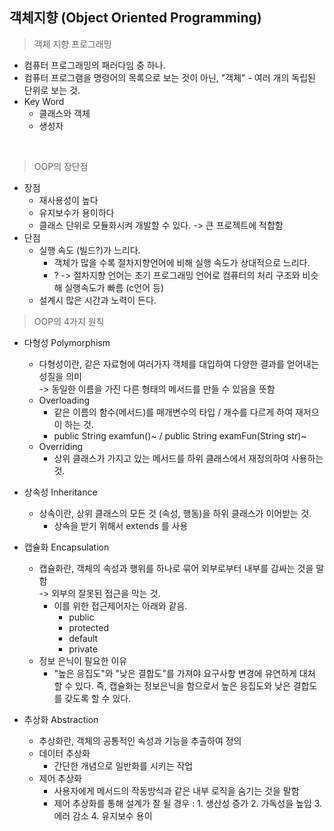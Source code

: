 ## 객체지향 (Object Oriented Programming)

> 객체 지향 프로그래밍
* 컴퓨터 프로그래밍의 패러다임 중 하나.
* 컴퓨터 프로그램을 명령어의 목록으로 보는 것이 아닌, "객체" - 여러 개의 독립된 단위로 보는 것. 
* Key Word
  * 클래스와 객체
  * 생성자

<br>

> OOP의 장단점

* 장점
  *  재사용성이 높다
  *  유지보수가 용이하다
  *  클래스 단위로 모듈화시켜 개발할 수 있다. -> 큰 프로젝트에 적합함
* 단점
  * 실행 속도 (빌드?)가 느리다. 
    * 객체가 많을 수록 절차지향언어에 비해 실행 속도가 상대적으로 느리다.
    * ? -> 절차지향 언어는 초기 프로그래밍 언어로 컴퓨터의 처리 구조와 비슷해 실행속도가 빠름 (c언어 등)
  * 설계시 많은 시간과 노력이 든다. 

> OOP의 4가지 원칙

* 다형성 Polymorphism
  * 다형성이란, 같은 자료형에 여러가지 객체를 대입하여 다양한 결과를 얻어내는 성질을 의미 <br> -> 동일한 이름을 가진 다른 형태의 메서드를 만들 수 있음을 뜻함
  * Overloading
    * 같은 이름의 함수(메서드)를 매개변수의 타입 / 개수를 다르게 하여 재저으이 하는 것. 
    * public String examfun()~ / public String examFun(String str)~
  * Overriding
    * 상위 클래스가 가지고 있는 메서드를 하위 클래스에서 재정의하여 사용하는 것. 

* 상속성 Inheritance
  * 상속이란, 상위 클래스의 모든 것 (속성, 행동)을 하위 클래스가 이어받는 것. 
    * 상속을 받기 위해서 extends 를 사용 
  
* 캡슐화 Encapsulation
  * 캡슐화란, 객체의 속성과 행위를 하나로 묶어 외부로부터 내부를 감싸는 것을 말함 <br> -> 외부의 잘못된 접근을 막는 것.
    * 이를 위한 접근제어자는 아래와 같음.
      * public
      * protected
      * default
      * private
  * 정보 은닉이 필요한 이유
    * "높은 응집도"와 "낮은 결합도"를 가져야 요구사항 변경에 유연하게 대처 할 수 있다. 즉, 캡슐화는 정보은닉을 함으로서 높은 응집도와 낮은 결합도를 갖도록 할 수 있다. 
* 추상화 Abstraction
  * 추상화란, 객체의 공통적인 속성과 기능을 추출하여 정의
  * 데이터 추상화
    * 간단한 개념으로 일반화를 시키는 작업
  * 제어 추상화
    * 사용자에게 메서드의 작동방식과 같은 내부 로직을 숨기는 것을 말함
    * 제어 추상화를 통해 설계가 잘 될 경우 : 1. 생산성 증가 2. 가독성을 높임 3. 에러 감소 4. 유지보수 용이